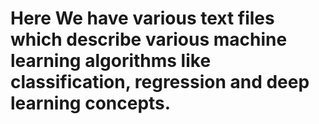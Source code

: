 # Here We have various text files which describe various machine learning algorithms like classification, regression and deep learning concepts.
